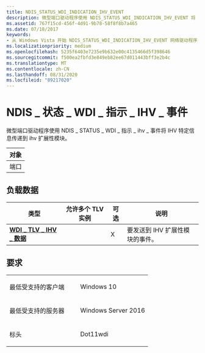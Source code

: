 ```yaml
---
title: NDIS_STATUS_WDI_INDICATION_IHV_EVENT
description: 微型端口驱动程序使用 NDIS_STATUS_WDI_INDICATION_IHV_EVENT 将 IHV 特定信息传递到 IHV 扩展性模块。
ms.assetid: 767f15cd-456f-4d91-9b78-58f8f8b7a465
ms.date: 07/18/2017
keywords:
- 从 Windows Vista 开始 NDIS_STATUS_WDI_INDICATION_IHV_EVENT 网络驱动程序
ms.localizationpriority: medium
ms.openlocfilehash: 5235f6403e7235e9b632e00c4135466d5f398646
ms.sourcegitcommit: f500ea2fbfd3e849eb82ee67d011443bff3e2b4c
ms.translationtype: MT
ms.contentlocale: zh-CN
ms.lasthandoff: 08/31/2020
ms.locfileid: "89217020"
---
```

# <a name="ndis_status_wdi_indication_ihv_event"></a>NDIS \_ 状态 \_ WDI \_ 指示 \_ IHV \_ 事件


微型端口驱动程序使用 NDIS \_ STATUS \_ WDI \_ 指示 \_ ihv \_ 事件将 IHV 特定信息传递到 ihv 扩展性模块。

| 对象 |
|--------|
| 端口   |

 

## <a name="payload-data"></a>负载数据


| 类型                                                 | 允许多个 TLV 实例 | 可选 | 说明                                           |
|------------------------------------------------------|--------------------------------|----------|-------------------------------------------------------|
| [**WDI \_ TLV \_ IHV \_ 数据**](./wdi-tlv-ihv-data.md) |                                | X        | 要发送到 IHV 扩展性模块的事件。 |

 

<a name="requirements"></a>要求
------------

<table>
<colgroup>
<col width="50%" />
<col width="50%" />
</colgroup>
<tbody>
<tr class="odd">
<td><p>最低受支持的客户端</p></td>
<td><p>Windows 10</p></td>
</tr>
<tr class="even">
<td><p>最低受支持的服务器</p></td>
<td><p>Windows Server 2016</p></td>
</tr>
<tr class="odd">
<td><p>标头</p></td>
<td>Dot11wdi</td>
</tr>
</tbody>
</table>

 

